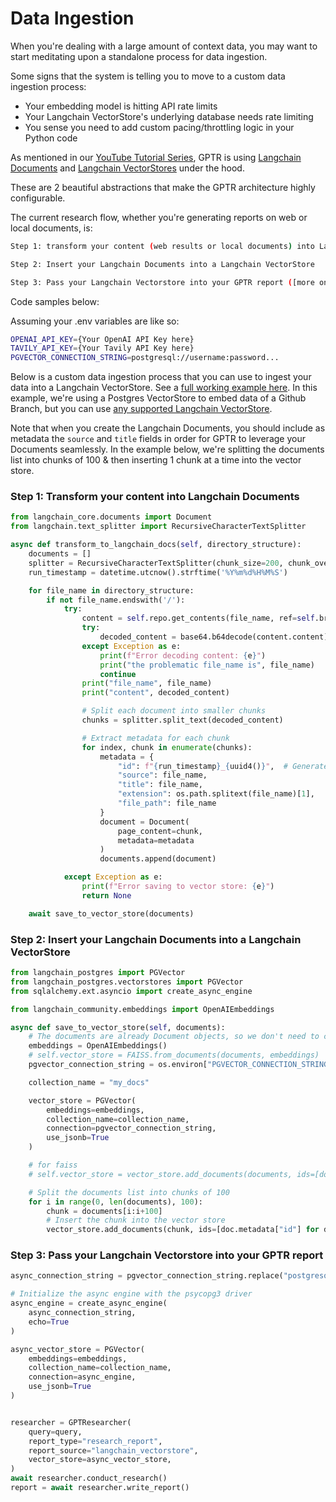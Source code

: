 # Data Ingestion

When you're dealing with a large amount of context data, you may want to start meditating upon a standalone process for data ingestion.

Some signs that the system is telling you to move to a custom data ingestion process:

- Your embedding model is hitting API rate limits
- Your Langchain VectorStore's underlying database needs rate limiting
- You sense you need to add custom pacing/throttling logic in your Python code

As mentioned in our [YouTube Tutorial Series](https://www.youtube.com/watch?v=yRuduRCblbg), GPTR is using [Langchain Documents](https://python.langchain.com/api_reference/core/documents/langchain_core.documents.base.Document.html) and [Langchain VectorStores](https://python.langchain.com/v0.1/docs/modules/data_connection/vectorstores/) under the hood.

These are 2 beautiful abstractions that make the GPTR architecture highly configurable.

The current research flow, whether you're generating reports on web or local documents, is:

```bash
Step 1: transform your content (web results or local documents) into Langchain Documents
```

```bash
Step 2: Insert your Langchain Documents into a Langchain VectorStore
```

```bash
Step 3: Pass your Langchain Vectorstore into your GPTR report ([more on that here](https://docs.gptr.dev/docs/gpt-researcher/context/vector-stores) and below)
```

Code samples below:

Assuming your .env variables are like so:

```bash
OPENAI_API_KEY={Your OpenAI API Key here}
TAVILY_API_KEY={Your Tavily API Key here}
PGVECTOR_CONNECTION_STRING=postgresql://username:password...
```

Below is a custom data ingestion process that you can use to ingest your data into a Langchain VectorStore. See a [full working example here](https://github.com/assafelovic/gpt-researcher/pull/819#issue-2501632831).
In this example, we're using a Postgres VectorStore to embed data of a Github Branch, but you can use [any supported Langchain VectorStore](https://python.langchain.com/v0.2/docs/integrations/vectorstores/).

Note that when you create the Langchain Documents, you should include as metadata the `source` and `title` fields in order for GPTR to leverage your Documents seamlessly. In the example below, we're splitting the documents list into chunks of 100 & then inserting 1 chunk at a time into the vector store.

### Step 1: Transform your content into Langchain Documents

```python
from langchain_core.documents import Document
from langchain.text_splitter import RecursiveCharacterTextSplitter

async def transform_to_langchain_docs(self, directory_structure):
    documents = []
    splitter = RecursiveCharacterTextSplitter(chunk_size=200, chunk_overlap=30)
    run_timestamp = datetime.utcnow().strftime('%Y%m%d%H%M%S')

    for file_name in directory_structure:
        if not file_name.endswith('/'):
            try:
                content = self.repo.get_contents(file_name, ref=self.branch_name)
                try:
                    decoded_content = base64.b64decode(content.content).decode()
                except Exception as e:
                    print(f"Error decoding content: {e}")
                    print("the problematic file_name is", file_name)
                    continue
                print("file_name", file_name)
                print("content", decoded_content)

                # Split each document into smaller chunks
                chunks = splitter.split_text(decoded_content)

                # Extract metadata for each chunk
                for index, chunk in enumerate(chunks):
                    metadata = {
                        "id": f"{run_timestamp}_{uuid4()}",  # Generate a unique UUID for each document
                        "source": file_name,
                        "title": file_name,
                        "extension": os.path.splitext(file_name)[1],
                        "file_path": file_name
                    }
                    document = Document(
                        page_content=chunk,
                        metadata=metadata
                    )
                    documents.append(document)

            except Exception as e:
                print(f"Error saving to vector store: {e}")
                return None

    await save_to_vector_store(documents)
```

### Step 2: Insert your Langchain Documents into a Langchain VectorStore

```python
from langchain_postgres import PGVector
from langchain_postgres.vectorstores import PGVector
from sqlalchemy.ext.asyncio import create_async_engine

from langchain_community.embeddings import OpenAIEmbeddings

async def save_to_vector_store(self, documents):
    # The documents are already Document objects, so we don't need to convert them
    embeddings = OpenAIEmbeddings()
    # self.vector_store = FAISS.from_documents(documents, embeddings)
    pgvector_connection_string = os.environ["PGVECTOR_CONNECTION_STRING"]

    collection_name = "my_docs"

    vector_store = PGVector(
        embeddings=embeddings,
        collection_name=collection_name,
        connection=pgvector_connection_string,
        use_jsonb=True
    )

    # for faiss
    # self.vector_store = vector_store.add_documents(documents, ids=[doc.metadata["id"] for doc in documents])

    # Split the documents list into chunks of 100
    for i in range(0, len(documents), 100):
        chunk = documents[i:i+100]
        # Insert the chunk into the vector store
        vector_store.add_documents(chunk, ids=[doc.metadata["id"] for doc in chunk])
```

### Step 3: Pass your Langchain Vectorstore into your GPTR report

```python
async_connection_string = pgvector_connection_string.replace("postgresql://", "postgresql+psycopg://")

# Initialize the async engine with the psycopg3 driver
async_engine = create_async_engine(
    async_connection_string,
    echo=True
)

async_vector_store = PGVector(
    embeddings=embeddings,
    collection_name=collection_name,
    connection=async_engine,
    use_jsonb=True
)


researcher = GPTResearcher(
    query=query,
    report_type="research_report",
    report_source="langchain_vectorstore",
    vector_store=async_vector_store,
)
await researcher.conduct_research()
report = await researcher.write_report()
```   